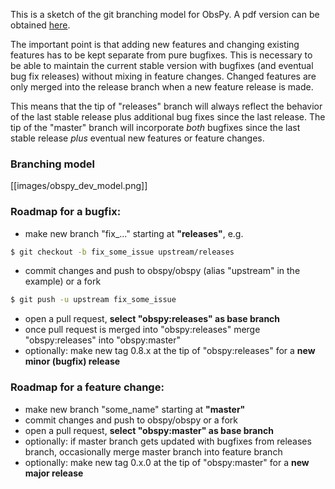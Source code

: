 This is a sketch of the git branching model for ObsPy. A pdf version can be obtained [here](https://raw.github.com/wiki/obspy/obspy/images/obspy_dev_model.pdf).

The important point is that adding new features and changing existing features has to be kept separate from pure bugfixes. This is necessary to be able to maintain the current stable version with bugfixes (and eventual bug fix releases) without mixing in feature changes. Changed features are only merged into the release branch when a new feature release is made.

This means that the tip of "releases" branch will always reflect the behavior of the last stable release plus additional bug fixes since the last release. The tip of the "master" branch will incorporate *both* bugfixes since the last stable release *plus* eventual new features or feature changes.

### Branching model
[[images/obspy_dev_model.png]]


### Roadmap for a bugfix:
 - make new branch "fix_..." starting at **"releases"**, e.g.
```bash
$ git checkout -b fix_some_issue upstream/releases
```
 - commit changes and push to obspy/obspy (alias "upstream" in the example) or a fork
```bash
$ git push -u upstream fix_some_issue
```
 - open a pull request, **select "obspy:releases" as base branch**
 - once pull request is merged into "obspy:releases" merge "obspy:releases" into "obspy:master"
 - optionally: make new tag 0.8.x at the tip of "obspy:releases" for a **new minor (bugfix) release**

### Roadmap for a feature change:
 - make new branch "some_name" starting at **"master"**
 - commit changes and push to obspy/obspy or a fork
 - open a pull request, **select "obspy:master" as base branch**
 - optionally: if master branch gets updated with bugfixes from releases branch, occasionally merge master branch into feature branch
 - optionally: make new tag 0.x.0 at the tip of "obspy:master" for a **new major release**